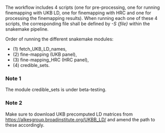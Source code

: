 The workflow includes 4 scripts (one for pre-processing, one for running finemapping with UKB LD, one for finemapping with HRC and one for processing the finemapping results).
When running each one of these 4 scripts, the corresponding file shall be defined by *-S {file}* within the snakemake pipeline.

Order of running the different snakemake modules: 
- (1) fetch_UKB_LD_names,
- (2) fine-mapping (UKB panel),
- (3) fine-mapping_HRC (HRC panel), 
- (4) credible_sets.

### Note 1 
The module credible_sets is under beta-testing.

### Note 2
Make sure to download UKB precomputed LD matrices from https://alkesgroup.broadinstitute.org/UKBB_LD/ and amend the path to these accordingly. 
